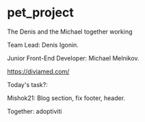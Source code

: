 # pet_project
The Denis and the Michael together working

Team Lead: Denis Igonin.

Junior Front-End Developer: Michael Melnikov.

https://diviamed.com/


Today's task?:

Mishok21: Blog section,  fix footer, header.

Together: adoptiviti